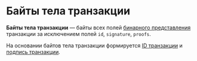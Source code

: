 # Байты тела транзакции

**Байты тела транзакции** — байты всех полей [бинарного представления](/blockchain/transaction-data-structure.md) транзакции за исключением полей `id`, `signature`, `proofs`.

На основании байтов тела транзакции формируется [ID транзакции](/blockchain/transaction/transaction-id.md) и [подпись транзакции](/blockchain/transaction-signature.md).

